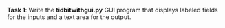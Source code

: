 **Task 1**: Write the **tidbitwithgui.py** GUI program that displays labeled fields for the inputs and a text area for the output.
